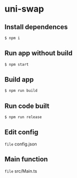 # uni-swap
## Install dependences
```bash
$ npm i
```
## Run app without build
```bash
$ npm start
```
## Build app
```bash
$ npm run build
```
## Run code built
```bash
$ npm run release
```
## Edit config
`file` config.json
## Main function
`file` src/Main.ts
